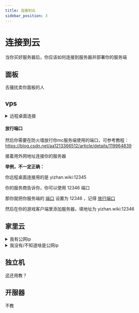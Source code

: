 ```yaml
---
title: 连接到云
sidebar_position: 3
---
```


# 连接到云

当你买好服务器后，你应该如何连接到服务器并部署你的服务端

## 面板

去骚扰卖你面板的人

## vps

<details>
  <summary>远程桌面连接</summary>

按下 `win键` + `R键`

![](_images/连接服务器/1.png)

在弹出的窗口中输入 `mstsc`

把卖你vps的人给你的信息照着填进去就可以连接到你的vps了。

你也可以在vps安装 [ToDesk](https://www.todesk.com/download.html) 或 [向日葵远程控制](https://sunlogin.oray.com/) 等软件

#### 映射驱动器

可以在vps中点击 `此电脑` 看到本地的 **驱动器**（c盘d盘的，这下听懂了吧）

方便你传输文件

或者，你也可以 Ctrl CV 来传文件

![](_images/连接服务器/2.png)

![](_images/连接服务器/3.png)

</details>

#### 放行端口

然后你需要在防火墙放行你mc服务端使用的端口，可参考教程：https://blog.csdn.net/aa1213366512/article/details/119964839

接着用外网地址连接你的服务器

**举例，不一定正确：**

你远程桌面连接用的是 yizhan.wiki:12345

你的服务商告诉你，你可以使用 12346 端口

那你就把你服务端的 [端口](#端口) 设置为 12346 ，记得 [放行端口](#放行端口)

然后在你的游戏客户端里添加服务器，填地址为 yizhan.wiki:12346

## 家里云

<details>
  <summary>我有公网ip</summary>

TODO

</details>

<details>
  <summary>我没有/不知道啥是公网ip</summary>

todo

</details>

## 独立机

这还用教？

## 开服器

不教